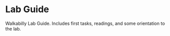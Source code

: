 # Lab Guide

Walkabilly Lab Guide. Includes first tasks, readings, and some orientation to the lab. 
